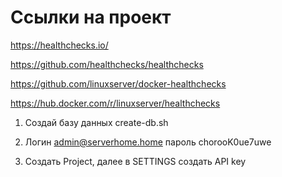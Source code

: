# Ссылки на проект
https://healthchecks.io/

https://github.com/healthchecks/healthchecks

https://github.com/linuxserver/docker-healthchecks

https://hub.docker.com/r/linuxserver/healthchecks

1. Создай базу данных create-db.sh

2. Логин admin@serverhome.home пароль chorooK0ue7uwe

3. Создать Project, далее в SETTINGS создать API key